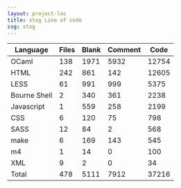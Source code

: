 ```yaml
---
layout: project-loc
title: stog Line of code
ssg: stog
---
```

<div class="table-responsive">
<table class="table">
<thead><tr>
<th>Language</th>
<th>Files</th>
<th>Blank</th>
<th>Comment</th>
<th>Code</th>
</tr></thead><tbody>
<tr><td>OCaml</td><td> 138</td><td> 1971</td><td> 5932</td><td> 12754</td></tr>
<tr><td>HTML</td><td> 242</td><td> 861</td><td> 142</td><td> 12605</td></tr>
<tr><td>LESS</td><td> 61</td><td> 991</td><td> 999</td><td> 5375</td></tr>
<tr><td>Bourne Shell</td><td> 2</td><td> 340</td><td> 361</td><td> 2238</td></tr>
<tr><td>Javascript</td><td> 1</td><td> 559</td><td> 258</td><td> 2199</td></tr>
<tr><td>CSS</td><td> 6</td><td> 120</td><td> 75</td><td> 798</td></tr>
<tr><td>SASS</td><td> 12</td><td> 84</td><td> 2</td><td> 568</td></tr>
<tr><td>make</td><td> 6</td><td> 169</td><td> 143</td><td> 545</td></tr>
<tr><td>m4</td><td> 1</td><td> 14</td><td> 0</td><td> 100</td></tr>
<tr><td>XML</td><td> 9</td><td> 2</td><td> 0</td><td> 34</td></tr>
<tr><td>Total</td><td>478</td><td>5111</td><td>7912</td><td>37216</td></tr>
</tbody></table></div>
